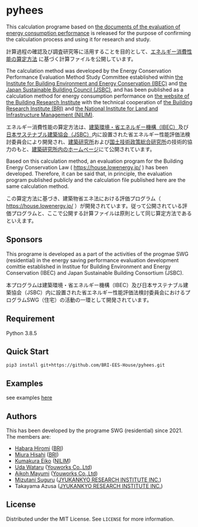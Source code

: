 # pyhees

This calculation programe based on [the documents of the evaluation of energy consumption performance](https://www.kenken.go.jp/becc/house.html) is released for the purpose of confirming the calculation process and using it for research and study. 

計算過程の確認及び調査研究等に活⽤することを⽬的として、[エネルギー消費性能の算定⽅法](https://www.kenken.go.jp/becc/house.html) に基づく計算ファイルを公開しています。 

The calculation method was developed by the Energy Conservation Performance Evaluation Method Study Committee established within [the Institute for Building Environment and Energy Conservation (IBEC)](https://www.ibec.or.jp/) and [the Japan Sustainable Building Council (JSBC)](https://www.jsbc.or.jp/), and has been published as a calculation method for energy consumption performance on [the website of the Building Research Institute](https://www.kenken.go.jp/becc/house.html) with the technical cooperation of [the Building Research Institute (BRI)](https://www.kenken.go.jp/) and [the National Institute for Land and Infrastructure Management (NILIM)](http://www.nilim.go.jp/).

エネルギー消費性能の算定方法は、[建築環境・省エネルギー機構（IBEC）](https://www.ibec.or.jp/)及び[日本サステナブル建築協会（JSBC）](https://www.jsbc.or.jp/)内に設置された省エネルギー性能評価法検討委員会により開発され、[建築研究所](https://www.kenken.go.jp/)および[国土技術政策総合研究所](http://www.nilim.go.jp/)の技術的協力のもと、[建築研究所内のホームページ]( https://www.kenken.go.jp/becc/house.html)にて公開されています。

Based on this calculation method, an evaluation program for the Building Energy Conservation Law ( https://house.lowenergy.jp/ ) has been developed. Therefore, it can be said that, in principle, the evaluation program published publicly and the calculation file published here are the same calculation method.

この算定方法に基づき、建築物省エネ法における評価プログラム（ https://house.lowenergy.jp/ ）が開発されています。従って公開されている評価プログラムと、ここで公開する計算ファイルは原則として同じ算定方法であるといえます。


## Sponsors

This programe is developed as a part of the activities of the progmae SWG (residential) in the energy saving performance evaluation development comittie established in Institue for Building Environment and Energy Conservation (IBEC) and Japan Sustainable Building Consortium (JSBC).

本プログラムは建築環境・省エネルギー機構（IBEC）及び日本サステナブル建築協会（JSBC）内に設置された省エネルギー性能評価法検討委員会におけるプログラムSWG（住宅）の活動の一環として開発されています。


## Requirement

Python 3.8.5

## Quick Start

```
pip3 install git+https://github.com/BRI-EES-House/pyhees.git
```

## Examples
see examples [here](https://github.com/BRI-EES-House/pyhees_example)

## Authors

This has been developed by the programe SWG (residential) since 2021. The members are:
- [Habara Hiromi](https://github.com/HiromiHabara) ([BRI](http://www.kenken.go.jp/))
- [Miura Hisahi](https://github.com/HisashiMiura) ([BRI](https://www.kenken.go.jp/))
- [Kumakura Eiko](https://github.com/kkkuma) ([NILIM](http://www.nilim.go.jp/))
- [Uda Wataru](https://github.com/udawtr) ([Youworks Co.,Ltd](https://youworks.jp/))
- [Aikoh Mayumi](https://github.com/MayumiAikoh) ([Youworks Co.,Ltd](https://youworks.jp/))
- [Mizutani Suguru](https://github.com/SMizutani) ([JYUKANKYO RESEARCH INSTITUTE INC.](https://www.jyuri.co.jp/))
- Takayama Azusa ([JYUKANKYO RESEARCH INSTITUTE INC.](https://www.jyuri.co.jp/))

## License

Distributed under the MIT License. See `LICENSE` for more information.

